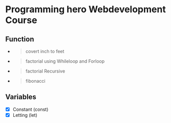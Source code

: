 # Programming hero Webdevelopment Course

## Function
- > covert inch to feet
- > factorial using Whileloop and Forloop
- > factorial Recursive
- > fibonacci

## Variables
- [x] Constant (const)
- [x] Letting (let)
